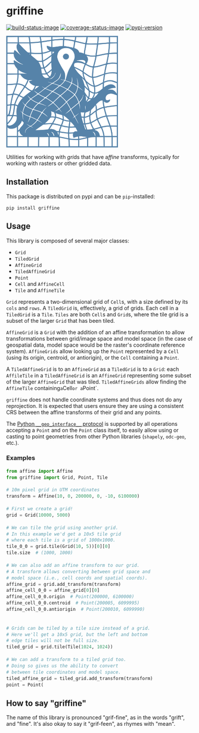# griffine

[![build-status-image]][build-status]
[![coverage-status-image]][codecov]
[![pypi-version]][pypi]

<img src="./images/logo.svg" width=300>

Utilities for working with *gri*ds that have a*ffine* transforms, typically for
working with rasters or other gridded data.

## Installation

This package is distributed on pypi and can be `pip`-installed:

```commandline
pip install griffine
```

## Usage

This library is composed of several major classes:

* `Grid`
* `TiledGrid`
* `AffineGrid`
* `TiledAffineGrid`
* `Point`
* `Cell` and `AffineCell`
* `Tile` and `AffineTile`

`Grid` represents a two-dimensional grid of `Cell`s, with a size defined by its
`cols` and `rows`. A `TiledGrid` is, effectively, a grid of grids. Each cell in
a `TiledGrid` is a `Tile`. `Tiles` are both `Cell`s and `Grid`s, where the tile
grid is a subset of the larger `Grid` that has been tiled.

`AffineGrid` is a `Grid` with the addition of an affine transformation to allow
transformations between grid/image space and model space (in the case of
geospatial data, model space would be the raster's coordinate reference
system). `AffineGrids` allow looking up the `Point` represented by a `Cell`
(using its origin, centroid, or antiorigin), or the `Cell` containing a
`Point`.

A `TiledAffineGrid` is to an `AffineGrid` as a `TiledGrid` is to a `Grid`: each
`AffileTile` in a `TiledAffineGrid` is an `AffineGrid` representing some subset
of the larger `AffineGrid` that was tiled. `TiledAffineGrids` allow finding the
`AffineTile` containing` a `Cell` or a `Point`.

`griffine` does not handle coordinate systems and thus does not do any
reprojection. It is expected that users ensure they are using a consistent CRS
between the affine transforms of their grid and any points.

The [Python `__geo_interface__`
protocol](https://gist.github.com/sgillies/2217756) is supported by all
operations accepting a `Point` and on the `Point` class itself, to easily allow
using or casting to point geometries from other Python libraries (`shapely`,
`odc-geo`, etc.).

### Examples

```python
from affine import Affine
from griffine import Grid, Point, Tile

# 10m pixel grid in UTM coordinates
transform = Affine(10, 0, 200000, 0, -10, 6100000)

# First we create a grid!
grid = Grid(10000, 5000)

# We can tile the grid using another grid.
# In this example we'd get a 10x5 tile grid
# where each tile is a grid of 1000x1000.
tile_0_0 = grid.tile(Grid(10, 5))[0][0]
tile.size  # (1000, 1000)

# We can also add an affine transform to our grid.
# A transform allows converting between grid space and
# model space (i.e., cell coords and spatial coords).
affine_grid = grid.add_transform(transform)
affine_cell_0_0 = affine_grid[0][0]
affine_cell_0_0.origin  # Point(200000, 6100000)
affine_cell_0_0.centroid  # Point(200005, 6099995)
affine_cell_0_0.antiorigin  # Point(200010, 6099990)


# Grids can be tiled by a tile size instead of a grid.
# Here we'll get a 10x5 grid, but the left and bottom
# edge tiles will not be full size.
tiled_grid = grid.tile(Tile(1024, 1024))

# We can add a transform to a tiled grid too.
# Doing so gives us the ability to convert
# between tile coordinates and model space.
tiled_affine_grid = tiled_grid.add_transform(transform)
point = Point(
```

## How to say "griffine"

The name of this library is pronounced "grif-fine", as in the words "grift",
and "fine". It's also okay to say it "grif-feen", as rhymes with "mean".

[build-status-image]: https://github.com/jkeifer/griffine/actions/workflows/ci.yml/badge.svg
[build-status]: https://github.com/jkeifer/griffine/actions/workflows/ci.yml
[coverage-status-image]: https://img.shields.io/codecov/c/github/jkeifer/griffine/main.svg
[codecov]: https://codecov.io/github/jkeifer/griffine?branch=main
[pypi-version]: https://img.shields.io/pypi/v/griffine.svg
[pypi]: https://pypi.org/project/griffine/
